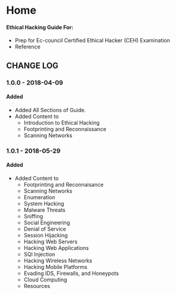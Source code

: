 # Home

#### Ethical Hacking Guide For:

* Prep for Ec-council Certified Ethical Hacker \(CEH\) Examination
* Reference

## CHANGE LOG

### 1.0.0 - 2018-04-09

#### Added

* Added All Sections of Guide.
* Added Content to
  * Introduction to Ethical Hacking
  * Footprinting and Reconnaissance
  * Scanning Networks

### 1.0.1 - 2018-05-29

#### Added

* Added Content to
  * Footprinting and Reconnaisance
  * Scanning Networks
  * Enumeration
  * System Hacking
  * Malware Threats
  * Sniffing
  * Social Engineering
  * Denial of Service
  * Session Hijacking
  * Hacking Web Servers
  * Hacking Web Applications
  * SQl Injection
  * Hacking Wireless Networks
  * Hacking Mobile Platforms
  * Evading IDS, Firewalls, and Honeypots
  * Cloud Computing
  * Resources





